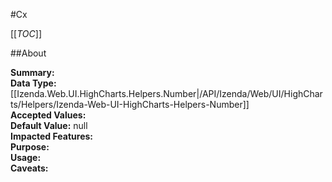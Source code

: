 #Cx

[[_TOC_]]

##About

**Summary:**   
**Data Type:** [[Izenda.Web.UI.HighCharts.Helpers.Number|/API/Izenda/Web/UI/HighCharts/Helpers/Izenda-Web-UI-HighCharts-Helpers-Number]]  
**Accepted Values:**   
**Default Value:** null  
**Impacted Features:**   
**Purpose:**   
**Usage:**   
**Caveats:**   

